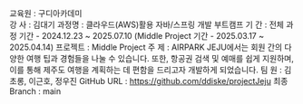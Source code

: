 교육원   : 구디아카데미 <br>
강  사   : 김대기
과정명   : 클라우드(AWS)활용 자바/스프링 개발 부트캠프
기  간   : 전체 과정 기간 - 2024.12.23 ~ 2025.07.10 (Middle Project 기간 - 2025.03.17 ~ 2025.04.14)
프로젝트 : Middle Project
주  제   : AIRPARK JEJU에서는 회원 간의 다양한 여행 팁과 경험들을 나눌 수 있습니다. 또한, 항공권 검색 및 예매를 쉽게 지원하며, 이를 통해 제주도 여행을 계획하는 데 편함을 드리고자 개발하게 되었습니다.
팀  원   : 김초롱, 이근호, 정우진
GitHub URL  : https://github.com/ddiske/projectJeju
최종 Branch : main

